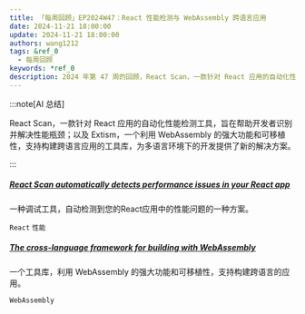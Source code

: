 ```yaml
---
title: 「每周回顾」EP2024W47：React 性能检测与 WebAssembly 跨语言应用
date: 2024-11-21 18:00:00
update: 2024-11-21 18:00:00
authors: wang1212
tags: &ref_0
  - 每周回顾
keywords: *ref_0
description: 2024 年第 47 周的回顾，React Scan，一款针对 React 应用的自动化性能检测工具，旨在帮助开发者识别并解决性能瓶颈；以及 Extism，一个利用 WebAssembly 的强大功能和可移植性，支持构建跨语言应用的工具库，为多语言环境下的开发提供了新的解决方案。
---
```


:::note[AI 总结]

React Scan，一款针对 React 应用的自动化性能检测工具，旨在帮助开发者识别并解决性能瓶颈；以及 Extism，一个利用 WebAssembly 的强大功能和可移植性，支持构建跨语言应用的工具库，为多语言环境下的开发提供了新的解决方案。

:::

<!-- truncate -->

##### [React Scan automatically detects performance issues in your React app](https://github.com/aidenybai/react-scan)

一种调试工具，自动检测到您的React应用中的性能问题的一种方案。

`React` `性能`

##### [The cross-language framework for building with WebAssembly](https://extism.org/)

一个工具库，利用 WebAssembly 的强大功能和可移植性，支持构建跨语言的应用。

`WebAssembly`
